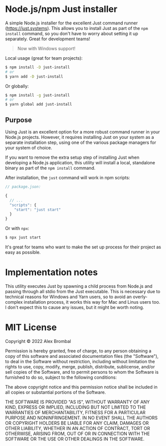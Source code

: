 # Node.js/npm Just installer

A simple Node.js installer for the excellent Just command runner (https://just.systems). This allows
you to install Just as part of the `npm install` command, so you don't have to worry about setting
it up separately. Great for development teams!

> Now with Windows support!

Local usage (great for team projects):

```bash
$ npm install -D just-install
# or
$ yarn add -D just-install
```

Or globally:

```bash
$ npm install -g just-install
# or
$ yarn global add just-install
```

## Purpose

Using Just is an excellent option for a more robust command runner in your Node.js projects.
However, it requires installing Just on your system as a separate installation step, using one
of the various package managers for your system of choice.

If you want to remove the extra setup step of installing Just when developing a Node.js
application, this utility will install a local, standalone binary as part of the `npm install`
command.

After installation, the `just` command will work in npm scripts:

```js
// package.json:

{
  // ...
  "scripts": {
    "start": "just start"
  }
}
```

Or with `npx`:

```bash
$ npx just start
```

It's great for teams who want to make the set up process for their project as easy as possible.

# Implementation notes

This utility executes Just by spawning a child process from Node.js and passing through all stdio
from the Just executable. This is necessary due to technical reasons for Windows and Yarn users, 
so to avoid an overly-complex installation process, it works this way for Mac and Linus users too. 
I don't expect this to cause any issues, but it might be worth noting.

# MIT License

Copyright © 2022 Alex Brombal

Permission is hereby granted, free of charge, to any person obtaining a copy of this software and
associated documentation files (the "Software"), to deal in the Software without restriction,
including without limitation the rights to use, copy, modify, merge, publish, distribute,
sublicense, and/or sell copies of the Software, and to permit persons to whom the Software is
furnished to do so, subject to the following conditions:

The above copyright notice and this permission notice shall be included in all copies or
substantial portions of the Software.

THE SOFTWARE IS PROVIDED "AS IS", WITHOUT WARRANTY OF ANY KIND, EXPRESS OR IMPLIED, INCLUDING BUT
NOT LIMITED TO THE WARRANTIES OF MERCHANTABILITY, FITNESS FOR A PARTICULAR PURPOSE AND
NONINFRINGEMENT. IN NO EVENT SHALL THE AUTHORS OR COPYRIGHT HOLDERS BE LIABLE FOR ANY CLAIM,
DAMAGES OR OTHER LIABILITY, WHETHER IN AN ACTION OF CONTRACT, TORT OR OTHERWISE, ARISING FROM, OUT
OF OR IN CONNECTION WITH THE SOFTWARE OR THE USE OR OTHER DEALINGS IN THE SOFTWARE.
